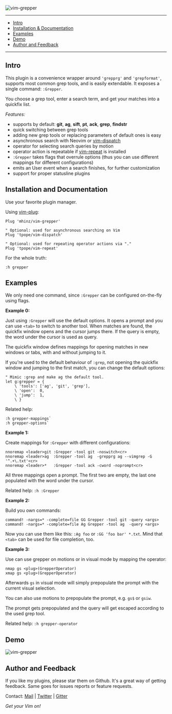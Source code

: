 ![vim-grepper](https://raw.githubusercontent.com/mhinz/vim-grepper/master/pictures/grepper-logo.png)

---

- [Intro](#intro)
- [Installation & Documentation](#installation-and-documentation)
- [Examples](#examples)
- [Demo](#demo)
- [Author and Feedback](#author-and-feedback)

---

## Intro

This plugin is a convenience wrapper around `'grepprg'` and `'grepformat'`,
supports most common grep tools, and is easily extendable. It exposes a single
command: `:Grepper`.

You choose a grep tool, enter a search term, and get your matches into a
quickfix list.

_Features:_

- supports by default: **git**, **ag**, **sift**, **pt**, **ack**, **grep**,
  **findstr**
- quick switching between grep tools
- adding new grep tools or replacing parameters of default ones is easy
- asynchronous search with Neovim or
  [vim-dispatch](https://github.com/tpope/vim-dispatch)
- operator for selecting search queries by motion
- operator action is repeatable if
  [vim-repeat](https://github.com/tpope/vim-repeat) is installed
- `:Grepper` takes flags that overrule options (thus you can use different
  mappings for different configurations)
- emits an User event when a search finishes, for further customization
- support for proper statusline plugins

## Installation and Documentation

Use your favorite plugin manager.

Using [vim-plug](https://github.com/junegunn/vim-plug):

    Plug 'mhinz/vim-grepper'

    " Optional: used for asynchronous searching on Vim
    Plug 'tpope/vim-dispatch'

    " Optional: used for repeating operator actions via "."
    Plug 'tpope/vim-repeat'

For the whole truth:

    :h grepper

## Examples

We only need one command, since `:Grepper` can be configured on-the-fly using
flags.

__Example 0:__

Just using `:Grepper` will use the default options. It opens a prompt and you
can use `<tab>` to switch to another tool. When matches are found, the quickfix
window opens and the cursor jumps there. If the query is empty, the word under
the cursor is used as query.

The quickfix window defines mappings for opening matches in new windows or tabs,
with and without jumping to it.

If you're used to the default behaviour of `:grep`, not opening the quickfix
window and jumping to the first match, you can change the default options:

```viml
" Mimic :grep and make ag the default tool.
let g:grepper = {
    \ 'tools': ['ag', 'git', 'grep'],
    \ 'open':  0,
    \ 'jump':  1,
    \ }
```

Related help:

```
:h grepper-mappings`
:h grepper-options`
```

__Example 1:__

Create mappings for `:Grepper` with different configurations:

```viml
nnoremap <leader>git :Grepper -tool git -noswitch<cr>
nnoremap <leader>ag  :Grepper -tool ag  -grepprg ag --vimgrep -G '^.+\.txt'<cr>
nnoremap <leader>*   :Grepper -tool ack -cword -noprompt<cr>
```

All three mappings open a prompt. The first two are empty, the last one
populated with the word under the cursor.

Related help: `:h :Grepper`

__Example 2:__

Build you own commands:

```viml
command! -nargs=* -complete=file GG Grepper -tool git -query <args>
command! -nargs=* -complete=file Ag Grepper -tool ag  -query <args>
```

Now you can use them like this: `:Ag foo` or `:GG 'foo bar' *.txt`. Mind that
`<tab>` can be used for file completion, too.

__Example 3:__

Use can use grepper on motions or in visual mode by mapping the operator:

```viml
nmap gs <plug>(GrepperOperator)
xmap gs <plug>(GrepperOperator)
```

Afterwards `gs` in visual mode will simply prepopulate the prompt with the
current visual selection.

You can also use motions to prepopulate the prompt, e.g. `gs$` or `gsiw`.

The prompt gets prepopulated and the query will get escaped according to the
used grep tool.

Related help: `:h grepper-operator`

## Demo

![vim-grepper](https://github.com/mhinz/vim-grepper/blob/master/pictures/grepper-demo.gif)

## Author and Feedback

If you like my plugins, please star them on Github. It's a great way of getting
feedback. Same goes for issues reports or feature requests.

Contact:
[Mail](mailto:mh.codebro@gmail.com) |
[Twitter](https://twitter.com/_mhinz_) |
[Gitter](https://gitter.im/mhinz/mhinz)

_Get your Vim on!_
